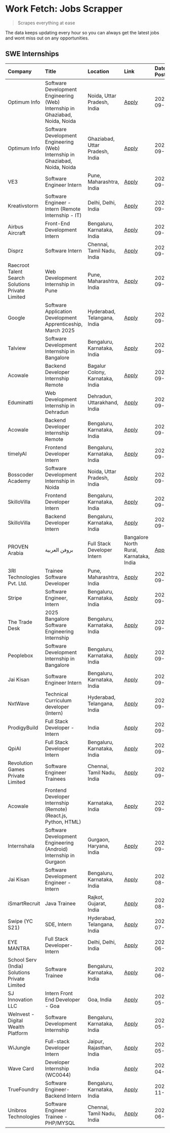 # Work Fetch: Jobs Scrapper
> Scrapes everything at ease

The data keeps updating every hour so you can always get the latest jobs and wont miss out on any opportunities.

## SWE Internships
<!--START_SECTION:workfetch-->
| Company                                          | Title                                                                        | Location                                | Link                                                                                                                                                                                                                                                                            | Date Posted   |
|:-------------------------------------------------|:-----------------------------------------------------------------------------|:----------------------------------------|:--------------------------------------------------------------------------------------------------------------------------------------------------------------------------------------------------------------------------------------------------------------------------------|:--------------|
| Optimum Info                                     | Software Development Engineering (Web) Internship in Ghaziabad, Noida, Noida | Noida, Uttar Pradesh, India             | [Apply](https://in.linkedin.com/jobs/view/software-development-engineering-web-internship-in-ghaziabad-noida-noida-at-optimum-info-4037042231?position=5&pageNum=0&refId=EEShvSwnAfUTCFl7B9mCaA%3D%3D&trackingId=VLEHMgDcsLyd2yea9ieXyQ%3D%3D)                                  | 2024-09-27    |
| Optimum Info                                     | Software Development Engineering (Web) Internship in Ghaziabad, Noida, Noida | Ghaziabad, Uttar Pradesh, India         | [Apply](https://in.linkedin.com/jobs/view/software-development-engineering-web-internship-in-ghaziabad-noida-noida-at-optimum-info-4037041629?position=6&pageNum=0&refId=EEShvSwnAfUTCFl7B9mCaA%3D%3D&trackingId=Jtec2iBhnZzPztC2tNNuwA%3D%3D)                                  | 2024-09-27    |
| VE3                                              | Software Engineer Intern                                                     | Pune, Maharashtra, India                | [Apply](https://in.linkedin.com/jobs/view/software-engineer-intern-at-ve3-4035258572?position=27&pageNum=0&refId=EEShvSwnAfUTCFl7B9mCaA%3D%3D&trackingId=574ItH%2FLtJ5puzCgABAdHw%3D%3D)                                                                                        | 2024-09-27    |
| Kreativstorm                                     | Software Engineer - Intern (Remote Internship - IT)                          | Delhi, Delhi, India                     | [Apply](https://in.linkedin.com/jobs/view/software-engineer-intern-remote-internship-it-at-kreativstorm-4035942071?position=30&pageNum=0&refId=EEShvSwnAfUTCFl7B9mCaA%3D%3D&trackingId=Nml1v0SSqobAM0lp%2F3JkvQ%3D%3D)                                                          | 2024-09-26    |
| Airbus Aircraft                                  | Front-End Development Intern                                                 | Bengaluru, Karnataka, India             | [Apply](https://in.linkedin.com/jobs/view/front-end-development-intern-at-airbus-aircraft-4034179043?position=32&pageNum=0&refId=EEShvSwnAfUTCFl7B9mCaA%3D%3D&trackingId=jHtdCXNiOxiZpqy%2F8%2FiK1g%3D%3D)                                                                      | 2024-09-26    |
| Disprz                                           | Software Intern                                                              | Chennai, Tamil Nadu, India              | [Apply](https://in.linkedin.com/jobs/view/software-intern-at-disprz-4034165337?position=33&pageNum=0&refId=EEShvSwnAfUTCFl7B9mCaA%3D%3D&trackingId=lSOQY3Hm9%2BZtMW8%2FW1nzgw%3D%3D)                                                                                            | 2024-09-26    |
| Raecroot Talent Search Solutions Private Limited | Web Development Internship in Pune                                           | Pune, Maharashtra, India                | [Apply](https://in.linkedin.com/jobs/view/web-development-internship-in-pune-at-raecroot-talent-search-solutions-private-limited-4034584677?position=60&pageNum=0&refId=EEShvSwnAfUTCFl7B9mCaA%3D%3D&trackingId=1quxPyigxFKfiygofIqAdQ%3D%3D)                                   | 2024-09-26    |
| Google                                           | Software Application Development Apprenticeship, March 2025                  | Hyderabad, Telangana, India             | [Apply](https://in.linkedin.com/jobs/view/software-application-development-apprenticeship-march-2025-at-google-4032957528?position=3&pageNum=0&refId=EEShvSwnAfUTCFl7B9mCaA%3D%3D&trackingId=Oi4nS6iTdqU8i1LOscuKiw%3D%3D)                                                      | 2024-09-24    |
| Talview                                          | Software Development Internship in Bangalore                                 | Bengaluru, Karnataka, India             | [Apply](https://in.linkedin.com/jobs/view/software-development-internship-in-bangalore-at-talview-4033703077?position=11&pageNum=0&refId=EEShvSwnAfUTCFl7B9mCaA%3D%3D&trackingId=DBNmQILjB2OsOlS38DIO9w%3D%3D)                                                                  | 2024-09-23    |
| Acowale                                          | Backend Developer Internship Remote                                          | Bagalur Colony, Karnataka, India        | [Apply](https://in.linkedin.com/jobs/view/backend-developer-internship-remote-at-acowale-4030088707?position=19&pageNum=0&refId=EEShvSwnAfUTCFl7B9mCaA%3D%3D&trackingId=A9VGx6Xu2mcYKZUx7nftug%3D%3D)                                                                           | 2024-09-21    |
| Eduminatti                                       | Web Development Internship in Dehradun                                       | Dehradun, Uttarakhand, India            | [Apply](https://in.linkedin.com/jobs/view/web-development-internship-in-dehradun-at-eduminatti-4032105381?position=28&pageNum=0&refId=EEShvSwnAfUTCFl7B9mCaA%3D%3D&trackingId=Zzbd9a9TzcE5AXFxT%2FimLg%3D%3D)                                                                   | 2024-09-21    |
| Acowale                                          | Backend Developer Internship Remote                                          | Bengaluru, Karnataka, India             | [Apply](https://in.linkedin.com/jobs/view/backend-developer-internship-remote-at-acowale-4030975489?position=12&pageNum=0&refId=EEShvSwnAfUTCFl7B9mCaA%3D%3D&trackingId=pGEb%2BmXypjv1v0fQsfdVSA%3D%3D)                                                                         | 2024-09-20    |
| timelyAI                                         | Frontend Developer Intern                                                    | Bengaluru, Karnataka, India             | [Apply](https://in.linkedin.com/jobs/view/frontend-developer-intern-at-timelyai-4030925040?position=17&pageNum=0&refId=EEShvSwnAfUTCFl7B9mCaA%3D%3D&trackingId=dHRwL6b%2Bk0SskIJyqOv%2BAw%3D%3D)                                                                                | 2024-09-20    |
| Bosscoder Academy                                | Software Development Internship in Noida                                     | Noida, Uttar Pradesh, India             | [Apply](https://in.linkedin.com/jobs/view/software-development-internship-in-noida-at-bosscoder-academy-4031161323?position=20&pageNum=0&refId=EEShvSwnAfUTCFl7B9mCaA%3D%3D&trackingId=II7WO65OGd9T4bZvRN0Umw%3D%3D)                                                            | 2024-09-20    |
| SkilloVilla                                      | Frontend Developer Intern                                                    | Bengaluru, Karnataka, India             | [Apply](https://in.linkedin.com/jobs/view/frontend-developer-intern-at-skillovilla-4025873510?position=9&pageNum=0&refId=EEShvSwnAfUTCFl7B9mCaA%3D%3D&trackingId=CIct%2Fi626bNnfCGJqeXeyg%3D%3D)                                                                                | 2024-09-17    |
| SkilloVilla                                      | Backend Developer Intern                                                     | Bengaluru, Karnataka, India             | [Apply](https://in.linkedin.com/jobs/view/backend-developer-intern-at-skillovilla-4025860894?position=13&pageNum=0&refId=EEShvSwnAfUTCFl7B9mCaA%3D%3D&trackingId=tUVDUgdHD01IuVhkA5RexQ%3D%3D)                                                                                  | 2024-09-17    |
| PROVEN Arabia | بروفن العربية                    | Full Stack Developer Intern                                                  | Bangalore North Rural, Karnataka, India | [Apply](https://in.linkedin.com/jobs/view/full-stack-developer-intern-at-proven-arabia-%D8%A8%D8%B1%D9%88%D9%81%D9%86-%D8%A7%D9%84%D8%B9%D8%B1%D8%A8%D9%8A%D8%A9-4028862862?position=54&pageNum=0&refId=EEShvSwnAfUTCFl7B9mCaA%3D%3D&trackingId=ybBk0%2Fd2zz3Ul05DG5FEMQ%3D%3D) | 2024-09-17    |
| 3RI Technologies Pvt. Ltd.                       | Trainee  Software Developer                                                  | Pune, Maharashtra, India                | [Apply](https://in.linkedin.com/jobs/view/trainee-software-developer-at-3ri-technologies-pvt-ltd-4026688364?position=29&pageNum=0&refId=EEShvSwnAfUTCFl7B9mCaA%3D%3D&trackingId=fyjMjW%2B%2FUBwmbXZ%2FD0T%2Fag%3D%3D)                                                           | 2024-09-15    |
| Stripe                                           | Software Engineer, Intern                                                    | Bengaluru, Karnataka, India             | [Apply](https://in.linkedin.com/jobs/view/software-engineer-intern-at-stripe-4008214242?position=2&pageNum=0&refId=EEShvSwnAfUTCFl7B9mCaA%3D%3D&trackingId=4bSFv0XzubPd5RUnR5j8Rg%3D%3D)                                                                                        | 2024-09-13    |
| The Trade Desk                                   | 2025 Bangalore Software Engineering Internship                               | Bengaluru, Karnataka, India             | [Apply](https://in.linkedin.com/jobs/view/2025-bangalore-software-engineering-internship-at-the-trade-desk-3987456531?position=14&pageNum=0&refId=EEShvSwnAfUTCFl7B9mCaA%3D%3D&trackingId=8U2IbeYv7m0YQbII46kDdg%3D%3D)                                                         | 2024-09-11    |
| Peoplebox                                        | Software Development Internship in Bangalore                                 | Bengaluru, Karnataka, India             | [Apply](https://in.linkedin.com/jobs/view/software-development-internship-in-bangalore-at-peoplebox-4022411601?position=15&pageNum=0&refId=EEShvSwnAfUTCFl7B9mCaA%3D%3D&trackingId=WFzVbWbsSJgWoU7rkzQmsg%3D%3D)                                                                | 2024-09-10    |
| Jai Kisan                                        | Software Engineer Intern                                                     | Bengaluru, Karnataka, India             | [Apply](https://in.linkedin.com/jobs/view/software-engineer-intern-at-jai-kisan-4024075360?position=40&pageNum=0&refId=EEShvSwnAfUTCFl7B9mCaA%3D%3D&trackingId=hWHhTwATN%2FM9Co6Wof9l4Q%3D%3D)                                                                                  | 2024-09-09    |
| NxtWave                                          | Technical Curriculum developer (Intern)                                      | Hyderabad, Telangana, India             | [Apply](https://in.linkedin.com/jobs/view/technical-curriculum-developer-intern-at-nxtwave-4020462207?position=43&pageNum=0&refId=EEShvSwnAfUTCFl7B9mCaA%3D%3D&trackingId=v%2Bi3Win07WwY2rQ5FkJiJQ%3D%3D)                                                                       | 2024-09-09    |
| ProdigyBuild                                     | Full Stack Developer - Intern                                                | India                                   | [Apply](https://in.linkedin.com/jobs/view/full-stack-developer-intern-at-prodigybuild-4019591942?position=52&pageNum=0&refId=EEShvSwnAfUTCFl7B9mCaA%3D%3D&trackingId=JXk1zvdmEk1lGDNFlHCPJQ%3D%3D)                                                                              | 2024-09-08    |
| QpiAI                                            | Full Stack Developer Intern                                                  | Bengaluru, Karnataka, India             | [Apply](https://in.linkedin.com/jobs/view/full-stack-developer-intern-at-qpiai-4017395346?position=36&pageNum=0&refId=EEShvSwnAfUTCFl7B9mCaA%3D%3D&trackingId=Xd8a7rt6zSxByl7mfhTirA%3D%3D)                                                                                     | 2024-09-06    |
| Revolution Games Private Limited                 | Software Engineer Trainees                                                   | Chennai, Tamil Nadu, India              | [Apply](https://in.linkedin.com/jobs/view/software-engineer-trainees-at-revolution-games-private-limited-4015912927?position=31&pageNum=0&refId=EEShvSwnAfUTCFl7B9mCaA%3D%3D&trackingId=%2BMCdjvP7xHY9kuWvFRAX2A%3D%3D)                                                         | 2024-09-02    |
| Acowale                                          | Frontend Developer Internship (Remote) (React.js, Python, HTML)              | Karnataka, India                        | [Apply](https://in.linkedin.com/jobs/view/frontend-developer-internship-remote-react-js-python-html-at-acowale-4014663920?position=4&pageNum=0&refId=EEShvSwnAfUTCFl7B9mCaA%3D%3D&trackingId=7x5HVUZVwN0FDvMiXajJGg%3D%3D)                                                      | 2024-09-01    |
| Internshala                                      | Software Development Engineering (Android) Internship in Gurgaon             | Gurgaon, Haryana, India                 | [Apply](https://in.linkedin.com/jobs/view/software-development-engineering-android-internship-in-gurgaon-at-internshala-4015471580?position=21&pageNum=0&refId=EEShvSwnAfUTCFl7B9mCaA%3D%3D&trackingId=JW2Sf2R6K664G2ubcfutlw%3D%3D)                                            | 2024-09-01    |
| Jai Kisan                                        | Software Development Engineer - Intern                                       | Bengaluru, Karnataka, India             | [Apply](https://in.linkedin.com/jobs/view/software-development-engineer-intern-at-jai-kisan-4027288169?position=26&pageNum=0&refId=EEShvSwnAfUTCFl7B9mCaA%3D%3D&trackingId=CqiLQ%2FXCjXMx8Hf%2FNQe23Q%3D%3D)                                                                    | 2024-08-22    |
| iSmartRecruit                                    | Java Trainee                                                                 | Rajkot, Gujarat, India                  | [Apply](https://in.linkedin.com/jobs/view/java-trainee-at-ismartrecruit-3992301825?position=34&pageNum=0&refId=EEShvSwnAfUTCFl7B9mCaA%3D%3D&trackingId=%2FZgWpLqemm3I1NVNFvxOGA%3D%3D)                                                                                          | 2024-08-06    |
| Swipe (YC S21)                                   | SDE, Intern                                                                  | Hyderabad, Telangana, India             | [Apply](https://in.linkedin.com/jobs/view/sde-intern-at-swipe-yc-s21-3980368092?position=41&pageNum=0&refId=EEShvSwnAfUTCFl7B9mCaA%3D%3D&trackingId=oqTEYDvsakfcLa8ixtSlfA%3D%3D)                                                                                               | 2024-07-22    |
| EYE MANTRA                                       | Full Stack Developer- Intern                                                 | Delhi, Delhi, India                     | [Apply](https://in.linkedin.com/jobs/view/full-stack-developer-intern-at-eye-mantra-3960988037?position=47&pageNum=0&refId=EEShvSwnAfUTCFl7B9mCaA%3D%3D&trackingId=m2WHo0lLPxNnJ91ZHBk9DA%3D%3D)                                                                                | 2024-06-28    |
| School Serv (India) Solutions Private Limited    | Software Trainee                                                             | Bengaluru, Karnataka, India             | [Apply](https://in.linkedin.com/jobs/view/software-trainee-at-school-serv-india-solutions-private-limited-3953917603?position=58&pageNum=0&refId=EEShvSwnAfUTCFl7B9mCaA%3D%3D&trackingId=xIgQcUIUjDnybDJnTnqmIQ%3D%3D)                                                          | 2024-06-19    |
| SJ Innovation LLC                                | Intern Front End Developer - Goa                                             | Goa, India                              | [Apply](https://in.linkedin.com/jobs/view/intern-front-end-developer-goa-at-sj-innovation-llc-3931678611?position=22&pageNum=0&refId=EEShvSwnAfUTCFl7B9mCaA%3D%3D&trackingId=EIC%2FBdfp%2BI41v1SH0Fp7EQ%3D%3D)                                                                  | 2024-05-24    |
| WeInvest - Digital Wealth Platform               | Software Development Internship                                              | Bengaluru, Karnataka, India             | [Apply](https://in.linkedin.com/jobs/view/software-development-internship-at-weinvest-digital-wealth-platform-3912867225?position=10&pageNum=0&refId=EEShvSwnAfUTCFl7B9mCaA%3D%3D&trackingId=74SnPYt1gIXxWathI4mMpw%3D%3D)                                                      | 2024-05-01    |
| WiJungle                                         | Full-stack Developer Intern                                                  | Jaipur, Rajasthan, India                | [Apply](https://in.linkedin.com/jobs/view/full-stack-developer-intern-at-wijungle-3912864543?position=39&pageNum=0&refId=EEShvSwnAfUTCFl7B9mCaA%3D%3D&trackingId=Zfb%2F9k1vfAQhUqhPDNiQSg%3D%3D)                                                                                | 2024-05-01    |
| Wave Card                                        | Developer Internship (WC0044)                                                | India                                   | [Apply](https://in.linkedin.com/jobs/view/developer-internship-wc0044-at-wave-card-3900079966?position=46&pageNum=0&refId=EEShvSwnAfUTCFl7B9mCaA%3D%3D&trackingId=EW%2BIA9SWa1wIVxkG0MuuPw%3D%3D)                                                                               | 2024-04-15    |
| TrueFoundry                                      | Software Engineer-Backend Intern                                             | Bengaluru, Karnataka, India             | [Apply](https://in.linkedin.com/jobs/view/software-engineer-backend-intern-at-truefoundry-3779508170?position=45&pageNum=0&refId=EEShvSwnAfUTCFl7B9mCaA%3D%3D&trackingId=pMF%2FJiN2fpEt9767ybrqyg%3D%3D)                                                                        | 2023-11-10    |
| Unibros Technologies                             | Software Engineer Trainee - PHP/MYSQL                                        | Chennai, Tamil Nadu, India              | [Apply](https://in.linkedin.com/jobs/view/software-engineer-trainee-php-mysql-at-unibros-technologies-3656599241?position=38&pageNum=0&refId=EEShvSwnAfUTCFl7B9mCaA%3D%3D&trackingId=NVSJw96VrbkcaVPh1niMfw%3D%3D)                                                              | 2023-06-12    |
<!--END_SECTION:workfetch-->
